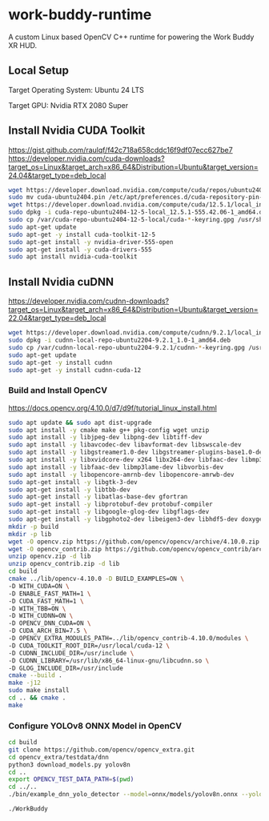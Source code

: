 # work-buddy-runtime

A custom Linux based OpenCV C++ runtime for powering the Work Buddy XR HUD.

## Local Setup

Target Operating System: Ubuntu 24 LTS

Target GPU: Nvidia RTX 2080 Super

## Install Nvidia CUDA Toolkit

https://gist.github.com/raulqf/f42c718a658cddc16f9df07ecc627be7
https://developer.nvidia.com/cuda-downloads?target_os=Linux&target_arch=x86_64&Distribution=Ubuntu&target_version=24.04&target_type=deb_local
```bash
wget https://developer.download.nvidia.com/compute/cuda/repos/ubuntu2404/x86_64/cuda-ubuntu2404.pin
sudo mv cuda-ubuntu2404.pin /etc/apt/preferences.d/cuda-repository-pin-600
wget https://developer.download.nvidia.com/compute/cuda/12.5.1/local_installers/cuda-repo-ubuntu2404-12-5-local_12.5.1-555.42.06-1_amd64.deb
sudo dpkg -i cuda-repo-ubuntu2404-12-5-local_12.5.1-555.42.06-1_amd64.deb
sudo cp /var/cuda-repo-ubuntu2404-12-5-local/cuda-*-keyring.gpg /usr/share/keyrings/
sudo apt-get update
sudo apt-get -y install cuda-toolkit-12-5
sudo apt-get install -y nvidia-driver-555-open
sudo apt-get install -y cuda-drivers-555
sudo apt install nvidia-cuda-toolkit
```

## Install Nvidia cuDNN

https://developer.nvidia.com/cudnn-downloads?target_os=Linux&target_arch=x86_64&Distribution=Ubuntu&target_version=22.04&target_type=deb_local
```bash
wget https://developer.download.nvidia.com/compute/cudnn/9.2.1/local_installers/cudnn-local-repo-ubuntu2204-9.2.1_1.0-1_amd64.deb
sudo dpkg -i cudnn-local-repo-ubuntu2204-9.2.1_1.0-1_amd64.deb
sudo cp /var/cudnn-local-repo-ubuntu2204-9.2.1/cudnn-*-keyring.gpg /usr/share/keyrings/
sudo apt-get update
sudo apt-get -y install cudnn
sudo apt-get -y install cudnn-cuda-12
```

### Build and Install OpenCV

https://docs.opencv.org/4.10.0/d7/d9f/tutorial_linux_install.html

```bash
sudo apt update && sudo apt dist-upgrade
sudo apt install -y cmake make g++ pkg-config wget unzip
sudo apt install -y libjpeg-dev libpng-dev libtiff-dev
sudo apt install -y libavcodec-dev libavformat-dev libswscale-dev
sudo apt install -y libgstreamer1.0-dev libgstreamer-plugins-base1.0-dev
sudo apt install -y libxvidcore-dev x264 libx264-dev libfaac-dev libmp3lame-dev libtheora-dev
sudo apt install -y libfaac-dev libmp3lame-dev libvorbis-dev
sudo apt install -y libopencore-amrnb-dev libopencore-amrwb-dev
sudo apt-get install -y libgtk-3-dev
sudo apt-get install -y libtbb-dev
sudo apt-get install -y libatlas-base-dev gfortran
sudo apt-get install -y libprotobuf-dev protobuf-compiler
sudo apt-get install -y libgoogle-glog-dev libgflags-dev
sudo apt-get install -y libgphoto2-dev libeigen3-dev libhdf5-dev doxygen
mkdir -p build
mkdir -p lib
wget -O opencv.zip https://github.com/opencv/opencv/archive/4.10.0.zip
wget -O opencv_contrib.zip https://github.com/opencv/opencv_contrib/archive/refs/tags/4.10.0.zip
unzip opencv.zip -d lib
unzip opencv_contrib.zip -d lib
cd build
cmake ../lib/opencv-4.10.0 -D BUILD_EXAMPLES=ON \
-D WITH_CUDA=ON \
-D ENABLE_FAST_MATH=1 \
-D CUDA_FAST_MATH=1 \
-D WITH_TBB=ON \
-D WITH_CUDNN=ON \
-D OPENCV_DNN_CUDA=ON \
-D CUDA_ARCH_BIN=7.5 \
-D OPENCV_EXTRA_MODULES_PATH=../lib/opencv_contrib-4.10.0/modules \
-D CUDA_TOOLKIT_ROOT_DIR=/usr/local/cuda-12 \
-D CUDNN_INCLUDE_DIR=/usr/include \
-D CUDNN_LIBRARY=/usr/lib/x86_64-linux-gnu/libcudnn.so \
-D GLOG_INCLUDE_DIR=/usr/include
cmake --build .
make -j12
sudo make install
cd .. && cmake .
make
```

### Configure YOLOv8 ONNX Model in OpenCV

```bash
cd build
git clone https://github.com/opencv/opencv_extra.git
cd opencv_extra/testdata/dnn
python3 download_models.py yolov8n
cd ..
export OPENCV_TEST_DATA_PATH=$(pwd)
cd ../..
./bin/example_dnn_yolo_detector --model=onnx/models/yolov8n.onnx --yolo=yolov8 --mean=0.0 --scale=0.003921568627 --paddingmode=2 --padvalue=144.0 --thr=0.5 --nms=0.4 --rgb=0 --backend=5 --target=6

```

`./WorkBuddy`
